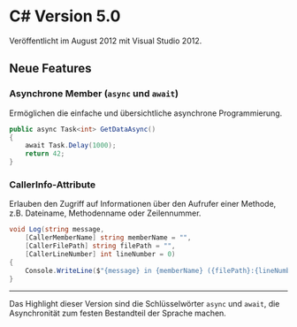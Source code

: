 # C# Version 5.0

Veröffentlicht im August 2012 mit Visual Studio 2012.

## Neue Features

### Asynchrone Member (`async` und `await`)
Ermöglichen die einfache und übersichtliche asynchrone Programmierung.

```csharp
public async Task<int> GetDataAsync()
{
    await Task.Delay(1000);
    return 42;
}
```

### CallerInfo-Attribute
Erlauben den Zugriff auf Informationen über den Aufrufer einer Methode, z.B. Dateiname, Methodenname oder Zeilennummer.

```csharp
void Log(string message,
    [CallerMemberName] string memberName = "",
    [CallerFilePath] string filePath = "",
    [CallerLineNumber] int lineNumber = 0)
{
    Console.WriteLine($"{message} in {memberName} ({filePath}:{lineNumber})");
}
```

---

Das Highlight dieser Version sind die Schlüsselwörter `async` und `await`, die Asynchronität zum festen Bestandteil der Sprache machen.